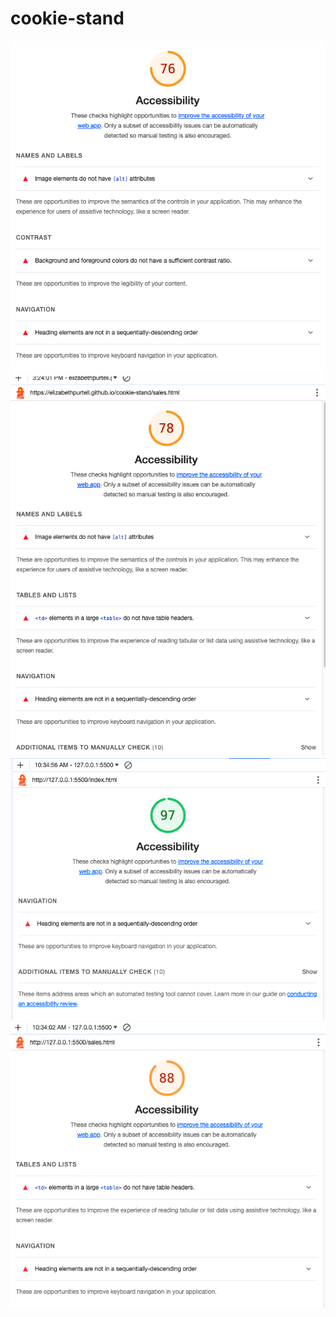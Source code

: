 # cookie-stand

![Lighthouse Accessibility Report 1](/img/lighthouseReport09-29-23_cookie-stand.png "Lighthouse Accessibility Report")
![Lighthouse Accessibility Report 2](/img/lighthouse-10.02.23-salesPage.png "Lighthouse Accessibility Report 2")
![Lighthouse Accessibility Report 3: index.html](/img/lighthouse-indexpg-10.4.23.png)
![Lighthouse Accessibility Report 4: sales.html](/img/lighthouse-salespg-10.4.23.png)
